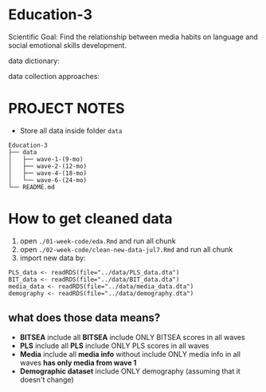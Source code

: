 # Education-3
Scientific Goal: Find the relationship between media habits on language and social emotional skills development.

data dictionary:

data collection approaches: 

# PROJECT NOTES

- Store all data inside folder `data`
```
Education-3
├── data
│   ├── wave-1-(9-mo)
│   ├── wave-2-(12-mo)
│   ├── wave-4-(18-mo)
│   └── wave-6-(24-mo)
└── README.md
```

# How to get cleaned data

1. open `./01-week-code/eda.Rmd` and run all chunk
2. open `./02-week-code/clean-new-data-jul7.Rmd` and run all chunk
3. import new data by:
```{r}
PLS_data <- readRDS(file="../data/PLS_data.dta")
BIT_data <- readRDS(file="../data/BIT_data.dta")
media_data <- readRDS(file="../data/media_data.dta")
demography <- readRDS(file="../data/demography.dta")
```

## what does those data means?

- **BITSEA**  include all **BITSEA** include ONLY BITSEA scores in all waves
- **PLS**  include all **PLS**  include ONLY PLS scores in all waves
- **Media**  include all **media info** without include ONLY media info in all waves **has only media from wave 1**
- **Demographic dataset** include ONLY demography (assuming that it doesn't change)
